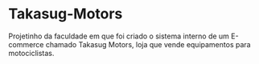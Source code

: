 # Takasug-Motors
Projetinho da faculdade em que foi criado o sistema interno de um E-commerce chamado Takasug Motors, loja que vende equipamentos para motociclistas.
